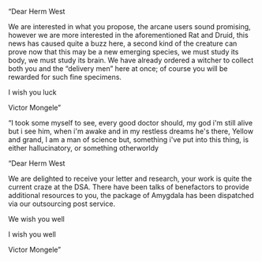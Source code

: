 
“Dear Herm West

We are interested in what you propose, the arcane users sound promising, however we are more interested in the aforementioned Rat and Druid, this news has caused quite a buzz here, a second kind of the creature can prove now that this may be a new emerging species, we must study its body, we must study its brain. We have already ordered a witcher to collect both you and the “delivery men” here at once; of course you will be rewarded for such fine specimens.

  

I wish you luck

Victor Mongele”

  

“I took some myself to see, every good doctor should, my god i'm still alive but i see him, when i'm awake and in my restless dreams he's there, Yellow and grand, I am a man of science but, something i've put into this thing, is either hallucinatory, or something otherworldy

  

“Dear Herm West

We are delighted to receive your letter and research, your work is quite the current craze at the DSA. There have been talks of benefactors to provide additional resources to you, the package of Amygdala has been dispatched via our outsourcing post service.

  

We wish you well

I wish you well

Victor Mongele”